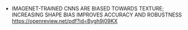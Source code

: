 + IMAGENET-TRAINED CNNS ARE BIASED TOWARDS TEXTURE; INCREASING SHAPE BIAS IMPROVES ACCURACY AND ROBUSTNESS  https://openreview.net/pdf?id=Bygh9j09KX
